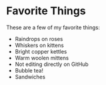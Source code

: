 # Favorite Things

These are a few of my favorite things:

- Raindrops on roses
- Whiskers on kittens
- Bright copper kettles
- Warm woolen mittens
- Not editing directly on GitHub
- Bubble tea!
- Sandwiches
